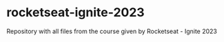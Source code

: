 # rocketseat-ignite-2023
Repository with all files from the course given by Rocketseat - Ignite 2023

